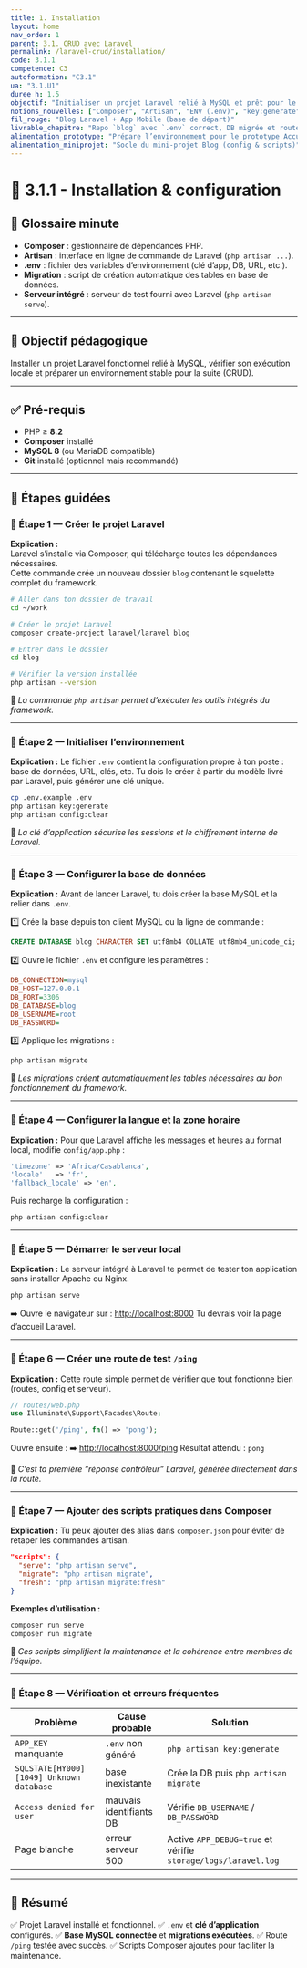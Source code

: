 ```yaml
---
title: 1. Installation
layout: home
nav_order: 1
parent: 3.1. CRUD avec Laravel
permalink: /laravel-crud/installation/
code: 3.1.1
competence: C3
autoformation: "C3.1"
ua: "3.1.U1"
duree_h: 1.5
objectif: "Initialiser un projet Laravel relié à MySQL et prêt pour le CRUD."
notions_nouvelles: ["Composer", "Artisan", "ENV (.env)", "key:generate", "migrate", "config/app.php", "serve", "storage:link"]
fil_rouge: "Blog Laravel + App Mobile (base de départ)"
livrable_chapitre: "Repo `blog` avec `.env` correct, DB migrée et route `/ping` fonctionnelle"
alimentation_prototype: "Prépare l’environnement pour le prototype Accueil/Liste"
alimentation_miniprojet: "Socle du mini-projet Blog (config & scripts)"
---
```



# 📘  3.1.1 - Installation & configuration

## 📒 Glossaire minute
- **Composer** : gestionnaire de dépendances PHP.  
- **Artisan** : interface en ligne de commande de Laravel (`php artisan ...`).  
- **.env** : fichier des variables d’environnement (clé d’app, DB, URL, etc.).  
- **Migration** : script de création automatique des tables en base de données.  
- **Serveur intégré** : serveur de test fourni avec Laravel (`php artisan serve`).  

---

## 🎯 Objectif pédagogique
Installer un projet Laravel fonctionnel relié à MySQL, vérifier son exécution locale et préparer un environnement stable pour la suite (CRUD).

---

## ✅ Pré-requis
- PHP ≥ **8.2**
- **Composer** installé  
- **MySQL 8** (ou MariaDB compatible)  
- **Git** installé (optionnel mais recommandé)

---

## 🧭 Étapes guidées

### 🧩 Étape 1 — Créer le projet Laravel

**Explication :**  
Laravel s’installe via Composer, qui télécharge toutes les dépendances nécessaires.  
Cette commande crée un nouveau dossier `blog` contenant le squelette complet du framework.

```bash
# Aller dans ton dossier de travail
cd ~/work

# Créer le projet Laravel
composer create-project laravel/laravel blog

# Entrer dans le dossier
cd blog

# Vérifier la version installée
php artisan --version
````

🧠 *La commande `php artisan` permet d’exécuter les outils intégrés du framework.*

---

### 🧩 Étape 2 — Initialiser l’environnement

**Explication :**
Le fichier `.env` contient la configuration propre à ton poste : base de données, URL, clés, etc.
Tu dois le créer à partir du modèle livré par Laravel, puis générer une clé unique.

```bash
cp .env.example .env
php artisan key:generate
php artisan config:clear
```

🧠 *La clé d’application sécurise les sessions et le chiffrement interne de Laravel.*

---

### 🧩 Étape 3 — Configurer la base de données

**Explication :**
Avant de lancer Laravel, tu dois créer la base MySQL et la relier dans `.env`.

1️⃣ Crée la base depuis ton client MySQL ou la ligne de commande :

```sql
CREATE DATABASE blog CHARACTER SET utf8mb4 COLLATE utf8mb4_unicode_ci;
```

2️⃣ Ouvre le fichier `.env` et configure les paramètres :

```ini
DB_CONNECTION=mysql
DB_HOST=127.0.0.1
DB_PORT=3306
DB_DATABASE=blog
DB_USERNAME=root
DB_PASSWORD=
```

3️⃣ Applique les migrations :

```bash
php artisan migrate
```

🧠 *Les migrations créent automatiquement les tables nécessaires au bon fonctionnement du framework.*

---

### 🧩 Étape 4 — Configurer la langue et la zone horaire

**Explication :**
Pour que Laravel affiche les messages et heures au format local, modifie `config/app.php` :

```php
'timezone' => 'Africa/Casablanca',
'locale'   => 'fr',
'fallback_locale' => 'en',
```

Puis recharge la configuration :

```bash
php artisan config:clear
```

---

### 🧩 Étape 5 — Démarrer le serveur local

**Explication :**
Le serveur intégré à Laravel te permet de tester ton application sans installer Apache ou Nginx.

```bash
php artisan serve
```

➡️ Ouvre le navigateur sur :
[http://localhost:8000](http://localhost:8000)
Tu devrais voir la page d’accueil Laravel.

---

### 🧩 Étape 6 — Créer une route de test `/ping`

**Explication :**
Cette route simple permet de vérifier que tout fonctionne bien (routes, config et serveur).

```php
// routes/web.php
use Illuminate\Support\Facades\Route;

Route::get('/ping', fn() => 'pong');
```

Ouvre ensuite :
➡️ [http://localhost:8000/ping](http://localhost:8000/ping)
Résultat attendu : `pong`

🧠 *C’est ta première “réponse contrôleur” Laravel, générée directement dans la route.*

---

### 🧩 Étape 7 — Ajouter des scripts pratiques dans Composer

**Explication :**
Tu peux ajouter des alias dans `composer.json` pour éviter de retaper les commandes artisan.

```json
"scripts": {
  "serve": "php artisan serve",
  "migrate": "php artisan migrate",
  "fresh": "php artisan migrate:fresh"
}
```

**Exemples d’utilisation :**

```bash
composer run serve
composer run migrate
```

🧠 *Ces scripts simplifient la maintenance et la cohérence entre membres de l’équipe.*

---

### 🧩 Étape 8 — Vérification et erreurs fréquentes

| Problème                                  | Cause probable          | Solution                                                      |
| ----------------------------------------- | ----------------------- | ------------------------------------------------------------- |
| `APP_KEY` manquante                       | `.env` non généré       | `php artisan key:generate`                                    |
| `SQLSTATE[HY000] [1049] Unknown database` | base inexistante        | Crée la DB puis `php artisan migrate`                         |
| `Access denied for user`                  | mauvais identifiants DB | Vérifie `DB_USERNAME` / `DB_PASSWORD`                         |
| Page blanche                              | erreur serveur 500      | Active `APP_DEBUG=true` et vérifie `storage/logs/laravel.log` |

---

## 🧾 Résumé

✅ Projet Laravel installé et fonctionnel.
✅ `.env` et **clé d’application** configurés.
✅ **Base MySQL connectée** et **migrations exécutées**.
✅ Route `/ping` testée avec succès.
✅ Scripts Composer ajoutés pour faciliter la maintenance.

 